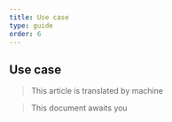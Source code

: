 ```yaml
---
title: Use case
type: guide
order: 6
---
```


## Use case

> This article is translated by machine

> This document awaits you